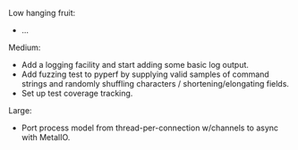 Low hanging fruit:

* ...

Medium:

* Add a logging facility and start adding some basic log output.
* Add fuzzing test to pyperf by supplying valid samples of command strings and randomly shuffling characters / shortening/elongating fields.
* Set up test coverage tracking.

Large:

* Port process model from thread-per-connection w/channels to async with MetalIO.
